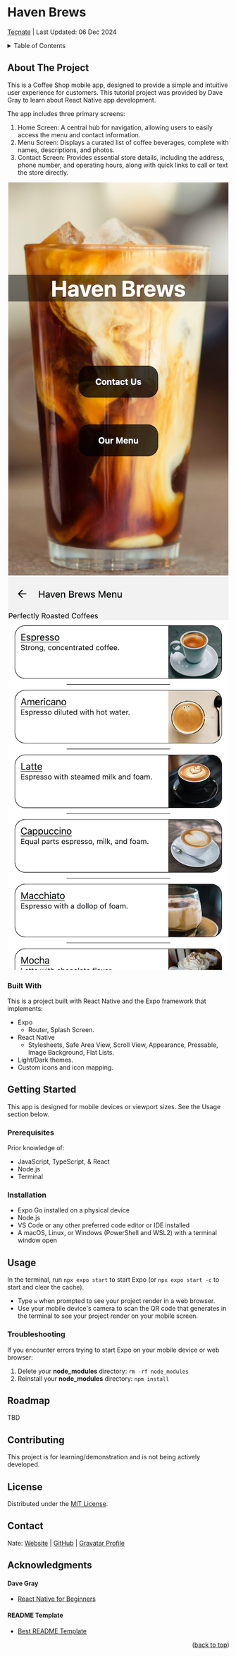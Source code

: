 <a id="readme-top"></a>

# Haven Brews

<a href="https://tecnate.dev" target="_blank" rel="author">Tecnate</a> | Last Updated: 06 Dec 2024

<!-- TABLE OF CONTENTS -->
<details>
  <summary>Table of Contents</summary>
  <ol>
    <li>
      <a href="#about-the-project">About The Project</a>
      <ul>
        <li><a href="#built-with">Built With</a></li>
      </ul>
    </li>
    <li>
      <a href="#getting-started">Getting Started</a>
      <ul>
        <li><a href="#prerequisites">Prerequisites</a></li>
        <li><a href="#installation">Installation</a></li>
      </ul>
    </li>
    <li><a href="#usage">Usage</a></li>
    <li><a href="#roadmap">Roadmap</a></li>
    <li><a href="#contributing">Contributing</a></li>
    <li><a href="#license">License</a></li>
    <li><a href="#contact">Contact</a></li>
    <li><a href="#acknowledgments">Acknowledgments</a></li>
  </ol>
</details>

<!-- ABOUT THE PROJECT -->

## About The Project

This is a Coffee Shop mobile app, designed to provide a simple and intuitive user experience for customers. This tutorial project was provided by Dave Gray to learn about React Native app development.

The app includes three primary screens:

1. Home Screen: A central hub for navigation, allowing users to easily access the menu and contact information.
2. Menu Screen: Displays a curated list of coffee beverages, complete with names, descriptions, and photos.
3. Contact Screen: Provides essential store details, including the address, phone number, and operating hours, along with quick links to call or text the store directly.

<div align="center">

![screenshot1](screenshots/screenshot1.png "home")
![screenshot2](screenshots/screenshot2.png "menu")

</div>

### Built With

This is a project built with React Native and the Expo framework that implements:

-   Expo
    -   Router, Splash Screen.
-   React Native
    -   Stylesheets, Safe Area View, Scroll View, Appearance, Pressable, Image Background, Flat Lists.
-   Light/Dark themes.
-   Custom icons and icon mapping.

<!-- GETTING STARTED -->

## Getting Started

This app is designed for mobile devices or viewport sizes. See the Usage section below.

### Prerequisites

Prior knowledge of:

-   JavaScript, TypeScript, & React
-   Node.js
-   Terminal

### Installation

-   Expo Go installed on a physical device
-   Node.js
-   VS Code or any other preferred code editor or IDE installed
-   A macOS, Linux, or Windows (PowerShell and WSL2) with a terminal window open

<!-- USAGE EXAMPLES -->

## Usage

In the terminal, run `npx expo start` to start Expo (or `npx expo start -c` to start and clear the cache).

-   Type `w` when prompted to see your project render in a web browser.
-   Use your mobile device's camera to scan the QR code that generates in the terminal to see your project render on your mobile screen.

### Troubleshooting

If you encounter errors trying to start Expo on your mobile device or web browser:

1. Delete your **node_modules** directory: `rm -rf node_modules`
2. Reinstall your **node_modules** directory: `npm install`

<!-- ROADMAP -->

## Roadmap

TBD

<!-- CONTRIBUTING -->

## Contributing

This project is for learning/demonstration and is not being actively developed.

<!-- LICENSE -->

## License

Distributed under the [MIT License](https://choosealicense.com/licenses/mit/).

<!-- CONTACT -->

## Contact

Nate: [Website](https://tecnate.dev/) | [GitHub](https://github.com/nvsmith) | [Gravatar Profile](https://gravatar.com/nvsmith435)

<!-- ACKNOWLEDGMENTS -->

## Acknowledgments

#### Dave Gray

-   [React Native for Beginners](https://youtube.com/playlist?list=PL0Zuz27SZ-6OH3xackTS2KLcnmxx5wW7c&si=Hyvi2omsg2536uvf)

#### README Template

-   [Best README Template](https://github.com/othneildrew/Best-README-Template/tree/master)

<p align="right">(<a href="#readme-top">back to top</a>)</p>
